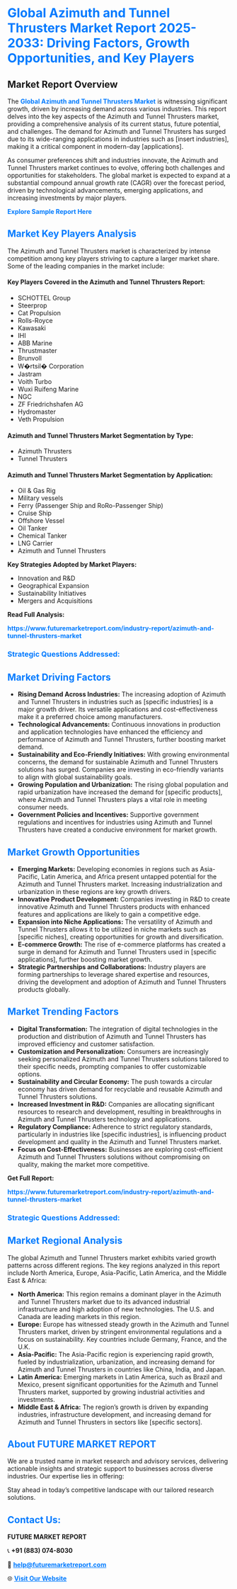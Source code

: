 <h1 style="color: #007BFF;">Global Azimuth and Tunnel Thrusters Market Report 2025-2033: Driving Factors, Growth Opportunities, and Key Players</h1>

<section id="overview">
<h2>Market Report Overview</h2>
<p>The <a href="https://www.futuremarketreport.com/industry-report/azimuth-and-tunnel-thrusters-market" style="color: #007BFF; text-decoration: none;"><strong>Global Azimuth and Tunnel Thrusters Market</strong></a> is witnessing significant growth, driven by increasing demand across various industries. This report delves into the key aspects of the Azimuth and Tunnel Thrusters market, providing a comprehensive analysis of its current status, future potential, and challenges. The demand for Azimuth and Tunnel Thrusters has surged due to its wide-ranging applications in industries such as [insert industries], making it a critical component in modern-day [applications].</p>
<p>As consumer preferences shift and industries innovate, the Azimuth and Tunnel Thrusters market continues to evolve, offering both challenges and opportunities for stakeholders. The global market is expected to expand at a substantial compound annual growth rate (CAGR) over the forecast period, driven by technological advancements, emerging applications, and increasing investments by major players.</p>
</section>

<section id="overview">
<p><a href="https://www.futuremarketreport.com/request-sample/reportId=113472" style="color: #007BFF; text-decoration: none;"><strong>Explore Sample Report Here</strong></a></p>
</section>

<section id="key-players">
<h2 style="color: #007BFF;">Market Key Players Analysis</h2>
<p>The Azimuth and Tunnel Thrusters market is characterized by intense competition among key players striving to capture a larger market share. Some of the leading companies in the market include:</p>
<h4>Key Players Covered in the Azimuth and Tunnel Thrusters Report:</h4>
<ul><li>SCHOTTEL Group</li><li>Steerprop</li><li>Cat Propulsion</li><li>Rolls-Royce</li><li>Kawasaki</li><li>IHI</li><li>ABB Marine</li><li>Thrustmaster</li><li>Brunvoll</li><li>W�rtsil� Corporation</li><li>Jastram</li><li>Voith Turbo</li><li>Wuxi Ruifeng Marine</li><li>NGC</li><li>ZF Friedrichshafen AG</li><li>Hydromaster</li><li>Veth Propulsion</li></ul>
<h4>Azimuth and Tunnel Thrusters Market Segmentation by Type:</h4>
<ul><li>Azimuth Thrusters</li><li>Tunnel Thrusters</li></ul>

<h4>Azimuth and Tunnel Thrusters Market Segmentation by Application:</h4>
<ul><li>Oil &amp; Gas Rig</li><li>Military vessels</li><li>Ferry (Passenger Ship and RoRo-Passenger Ship)</li><li>Cruise Ship</li><li>Offshore Vessel</li><li>Oil Tanker</li><li>Chemical Tanker</li><li>LNG Carrier</li><li>Azimuth and Tunnel Thrusters</li></ul>
<p><strong>Key Strategies Adopted by Market Players:</strong></p>
<ul>
<li>Innovation and R&D</li>
<li>Geographical Expansion</li>
<li>Sustainability Initiatives</li>
<li>Mergers and Acquisitions</li>
</ul>
</section>

<section>
<p><strong>Read Full Analysis: </strong></p><a href="https://www.futuremarketreport.com/industry-report/azimuth-and-tunnel-thrusters-market" style="color: #007BFF; text-decoration: none;"><strong>https://www.futuremarketreport.com/industry-report/azimuth-and-tunnel-thrusters-market</strong></a>
<h3 style="color: #007BFF;">Strategic Questions Addressed:</h3>
</section>

<section id="driving-factors">
<h2 style="color: #007BFF;">Market Driving Factors</h2>
<ul>
<li><strong>Rising Demand Across Industries:</strong> The increasing adoption of Azimuth and Tunnel Thrusters in industries such as [specific industries] is a major growth driver. Its versatile applications and cost-effectiveness make it a preferred choice among manufacturers.</li>
<li><strong>Technological Advancements:</strong> Continuous innovations in production and application technologies have enhanced the efficiency and performance of Azimuth and Tunnel Thrusters, further boosting market demand.</li>
<li><strong>Sustainability and Eco-Friendly Initiatives:</strong> With growing environmental concerns, the demand for sustainable Azimuth and Tunnel Thrusters solutions has surged. Companies are investing in eco-friendly variants to align with global sustainability goals.</li>
<li><strong>Growing Population and Urbanization:</strong> The rising global population and rapid urbanization have increased the demand for [specific products], where Azimuth and Tunnel Thrusters plays a vital role in meeting consumer needs.</li>
<li><strong>Government Policies and Incentives:</strong> Supportive government regulations and incentives for industries using Azimuth and Tunnel Thrusters have created a conducive environment for market growth.</li>
</ul>
</section>

<section id="growth-opportunities">
<h2 style="color: #007BFF;">Market Growth Opportunities</h2>
<ul>
<li><strong>Emerging Markets:</strong> Developing economies in regions such as Asia-Pacific, Latin America, and Africa present untapped potential for the Azimuth and Tunnel Thrusters market. Increasing industrialization and urbanization in these regions are key growth drivers.</li>
<li><strong>Innovative Product Development:</strong> Companies investing in R&D to create innovative Azimuth and Tunnel Thrusters products with enhanced features and applications are likely to gain a competitive edge.</li>
<li><strong>Expansion into Niche Applications:</strong> The versatility of Azimuth and Tunnel Thrusters allows it to be utilized in niche markets such as [specific niches], creating opportunities for growth and diversification.</li>
<li><strong>E-commerce Growth:</strong> The rise of e-commerce platforms has created a surge in demand for Azimuth and Tunnel Thrusters used in [specific applications], further boosting market growth.</li>
<li><strong>Strategic Partnerships and Collaborations:</strong> Industry players are forming partnerships to leverage shared expertise and resources, driving the development and adoption of Azimuth and Tunnel Thrusters products globally.</li>
</ul>
</section>

<section id="trending-factors">
<h2 style="color: #007BFF;">Market Trending Factors</h2>
<ul>
<li><strong>Digital Transformation:</strong> The integration of digital technologies in the production and distribution of Azimuth and Tunnel Thrusters has improved efficiency and customer satisfaction.</li>
<li><strong>Customization and Personalization:</strong> Consumers are increasingly seeking personalized Azimuth and Tunnel Thrusters solutions tailored to their specific needs, prompting companies to offer customizable options.</li>
<li><strong>Sustainability and Circular Economy:</strong> The push towards a circular economy has driven demand for recyclable and reusable Azimuth and Tunnel Thrusters solutions.</li>
<li><strong>Increased Investment in R&D:</strong> Companies are allocating significant resources to research and development, resulting in breakthroughs in Azimuth and Tunnel Thrusters technology and applications.</li>
<li><strong>Regulatory Compliance:</strong> Adherence to strict regulatory standards, particularly in industries like [specific industries], is influencing product development and quality in the Azimuth and Tunnel Thrusters market.</li>
<li><strong>Focus on Cost-Effectiveness:</strong> Businesses are exploring cost-efficient Azimuth and Tunnel Thrusters solutions without compromising on quality, making the market more competitive.</li>
</ul>
</section>

<section>
<p><strong>Get Full Report: </strong></p><a href="https://www.futuremarketreport.com/industry-report/azimuth-and-tunnel-thrusters-market" style="color: #007BFF; text-decoration: none;"><strong>https://www.futuremarketreport.com/industry-report/azimuth-and-tunnel-thrusters-market</strong></a>
<h3 style="color: #007BFF;">Strategic Questions Addressed:</h3>
</section>


<section id="regional-analysis">
<h2 style="color: #007BFF;">Market Regional Analysis</h2>
<p>The global Azimuth and Tunnel Thrusters market exhibits varied growth patterns across different regions. The key regions analyzed in this report include North America, Europe, Asia-Pacific, Latin America, and the Middle East & Africa:</p>
<ul>
<li><strong>North America:</strong> This region remains a dominant player in the Azimuth and Tunnel Thrusters market due to its advanced industrial infrastructure and high adoption of new technologies. The U.S. and Canada are leading markets in this region.</li>
<li><strong>Europe:</strong> Europe has witnessed steady growth in the Azimuth and Tunnel Thrusters market, driven by stringent environmental regulations and a focus on sustainability. Key countries include Germany, France, and the U.K.</li>
<li><strong>Asia-Pacific:</strong> The Asia-Pacific region is experiencing rapid growth, fueled by industrialization, urbanization, and increasing demand for Azimuth and Tunnel Thrusters in countries like China, India, and Japan.</li>
<li><strong>Latin America:</strong> Emerging markets in Latin America, such as Brazil and Mexico, present significant opportunities for the Azimuth and Tunnel Thrusters market, supported by growing industrial activities and investments.</li>
<li><strong>Middle East & Africa:</strong> The region’s growth is driven by expanding industries, infrastructure development, and increasing demand for Azimuth and Tunnel Thrusters in sectors like [specific sectors].</li>
</ul>
</section>

<footer>
<h2 style="color: #007BFF;">About FUTURE MARKET REPORT</h2>
<p>We are a trusted name in market research and advisory services, delivering actionable insights and strategic support to businesses across diverse industries. Our expertise lies in offering:</p>

<p>Stay ahead in today’s competitive landscape with our tailored research solutions.</p>

<h2 style="color: #007BFF;">Contact Us:</h2>
<p><strong>FUTURE MARKET REPORT</strong></p>
<p>📞 <strong>+91 (883) 074-8030</strong></p>
<p>📧 <strong><a href="mailto:help@futuremarketreport.com" style="color: #007BFF;">help@futuremarketreport.com</a></strong></p>
<p>🌐 <strong><a href="https://www.futuremarketreport.com/" style="color: #007BFF;">Visit Our Website</a></strong></p>
</footer>